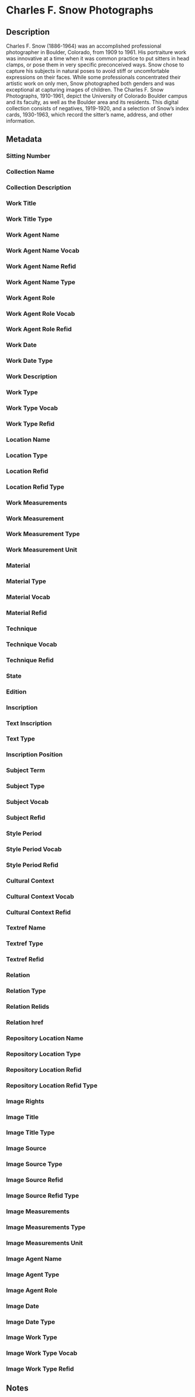 # Charles F. Snow Photographs
## Description
Charles F. Snow (1886-1964) was an accomplished professional photographer in Boulder, Colorado, from 1909 to 1961. His portraiture work was innovative at a time when it was common practice to put sitters in head clamps, or pose them in very specific preconceived ways. Snow chose to capture his subjects in natural poses to avoid stiff or uncomfortable expressions on their faces. While some professionals concentrated their artistic work on only men, Snow photographed both genders and was exceptional at capturing images of children. The Charles F. Snow Photographs, 1910-1961, depict the University of Colorado Boulder campus and its faculty, as well as the Boulder area and its residents. This digital collection consists of negatives, 1919-1920, and a selection of Snow’s index cards, 1930-1963, which record the sitter’s name, address, and other information.

## Metadata
### Sitting Number
### Collection Name
### Collection Description
### Work Title
### Work Title Type
### Work Agent Name
### Work Agent Name Vocab
### Work Agent Name Refid
### Work Agent Name Type
### Work Agent Role
### Work Agent Role Vocab
### Work Agent Role Refid
### Work Date
### Work Date Type
### Work Description
### Work Type
### Work Type Vocab
### Work Type Refid
### Location Name
### Location Type
### Location Refid
### Location Refid Type
### Work Measurements
### Work Measurement
### Work Measurement Type
### Work Measurement Unit
### Material
### Material Type
### Material Vocab
### Material Refid
### Technique
### Technique Vocab
### Technique Refid
### State
### Edition
### Inscription
### Text Inscription
### Text Type
### Inscription Position
### Subject Term
### Subject Type
### Subject Vocab
### Subject Refid
### Style Period
### Style Period Vocab
### Style Period Refid
### Cultural Context
### Cultural Context Vocab
### Cultural Context Refid
### Textref Name
### Textref Type
### Textref Refid
### Relation
### Relation Type
### Relation Relids
### Relation href
### Repository Location Name
### Repository Location Type
### Repository Location Refid
### Repository Location Refid Type
### Image Rights
### Image Title
### Image Title Type
### Image Source
### Image Source Type
### Image Source Refid
### Image Source Refid Type
### Image Measurements
### Image Measurements Type
### Image Measurements Unit
### Image Agent Name
### Image Agent Type
### Image Agent Role
### Image Date
### Image Date Type
### Image Work Type
### Image Work Type Vocab
### Image Work Type Refid

## Notes
